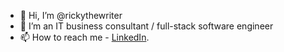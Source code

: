 - 👋 Hi, I’m @rickythewriter
- 🌱 I’m an IT business consultant / full-stack software engineer
- 📫 How to reach me - [LinkedIn](https://www.linkedin.com/in/ricky-thang-88307a100/).

<!---
rickythewriter/rickythewriter is a ✨ special ✨ repository because its `README.md` (this file) appears on your GitHub profile.
You can click the Preview link to take a look at your changes.
--->
